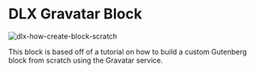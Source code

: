 # DLX Gravatar Block

![dlx-how-create-block-scratch](https://github.com/DLXPlugins/dlx-gravatar-block/assets/636521/c1506af6-a745-421e-98ab-3ff3269640b8)

This block is based off of a tutorial on how to build a custom Gutenberg block from scratch using the Gravatar service.
